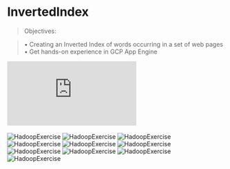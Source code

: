 # InvertedIndex
> Objectives:

> • Creating an Inverted Index of words occurring in a set of web pages
> • Get hands-on experience in GCP App Engine

![HadoopExercise](https://github.com/mukeshkdangi/InvertedIndex/blob/master/HadoopExercise.pdf)

![HadoopExercise](https://github.com/mukeshkdangi/InvertedIndex/tree/master/output/HadoopExercise-2.jpg)
![HadoopExercise](https://github.com/mukeshkdangi/InvertedIndex/tree/master/output/HadoopExercise-3.jpg)
![HadoopExercise](https://github.com/mukeshkdangi/InvertedIndex/tree/master/output/HadoopExercise-4.jpg)
![HadoopExercise](https://github.com/mukeshkdangi/InvertedIndex/tree/master/output/HadoopExercise-5.jpg)
![HadoopExercise](https://github.com/mukeshkdangi/InvertedIndex/tree/master/output/HadoopExercise-6.jpg)
![HadoopExercise](https://github.com/mukeshkdangi/InvertedIndex/tree/master/output/HadoopExercise-7.jpg)
![HadoopExercise](https://github.com/mukeshkdangi/InvertedIndex/tree/master/output/HadoopExercise-8.jpg)
![HadoopExercise](https://github.com/mukeshkdangi/InvertedIndex/tree/master/output/HadoopExercise-10.jpg)
![HadoopExercise](https://github.com/mukeshkdangi/InvertedIndex/tree/master/output/HadoopExercise-11.jpg)
![HadoopExercise](https://github.com/mukeshkdangi/InvertedIndex/tree/master/output/HadoopExercise-12.jpg)

